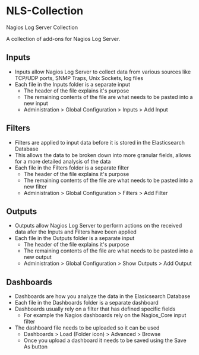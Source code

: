 # NLS-Collection
Nagios Log Server Collection 

A collection of add-ons for Nagios Log Server.

## Inputs
* Inputs allow Nagios Log Server to collect data from various sources like TCP/UDP ports, SNMP Traps, Unix Sockets, log files
* Each file in the Inputs folder is a separate input
  * The header of the file explains it's purpose
  * The remaining contents of the file are what needs to be pasted into a new input
  * Administration > Global Configuration > Inputs > Add Input

## Filters
* Filters are applied to input data before it is stored in the Elasticsearch Database
* This allows the data to be broken down into more granular fields, allows for a more detailed analysis of the data
* Each file in the Filters folder is a separate filter
  * The header of the file explains it's purpose
  * The remaining contents of the file are what needs to be pasted into a new filter
  * Administration > Global Configuration > Filters > Add Filter

## Outputs
* Outputs allow Nagios Log Server to perform actions on the received data afer the Inputs and Filters have been applied
* Each file in the Outputs folder is a separate input
  * The header of the file explains it's purpose
  * The remaining contents of the file are what needs to be pasted into a new output
  * Administration > Global Configuration > Show Outputs > Add Output

## Dashboards
* Dashboards are how you analyze the data in the Elasicsearch Database
* Each file in the Dashboards folder is a separate dashboard
* Dashboards usually rely on a filter that has defined specific fields
  * For example the Nagios dashboards rely on the Nagios_Core input filter
* The dashboard file needs to be uploaded so it can be used
  * Dashboards > Load (Folder icon) > Advanced > Browse
  * Once you upload a dashboard it needs to be saved using the Save As button

